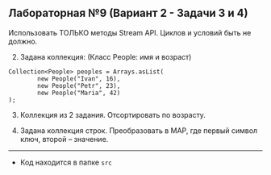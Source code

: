 ## Лабораторная №9 (Вариант 2 - Задачи 3 и 4)

Использовать ТОЛЬКО методы Stream API. Циклов и условий быть не должно.

2.	Задана коллекция: 
(Класс People: имя и возраст)
```
Collection<People> peoples = Arrays.asList(
        new People("Ivan", 16),
        new People("Petr", 23),
        new People("Maria", 42)
);
```

3.	Коллекция из 2 задания. Отсортировать по возрасту.

4.	Задана коллекция строк. Преобразовать в MAP, где первый символ ключ, второй – значение.

---

- Код находится в папке `src`